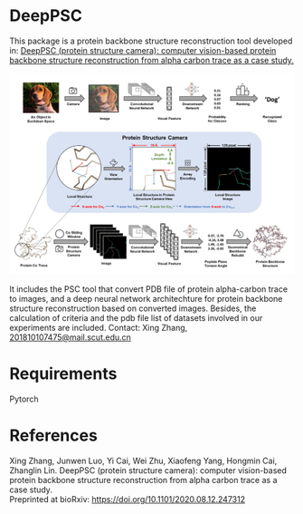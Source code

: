 # DeepPSC
This package is a protein backbone structure reconstruction tool developed in: [DeepPSC (protein structure camera): computer vision-based protein backbone structure reconstruction from alpha carbon trace as a case study.](https://doi.org/10.1101/2020.08.12.247312)

![contents](./image/DeepPSC.png)

It includes the PSC tool that convert PDB file of protein alpha-carbon trace to images, and a deep neural network architechture for protein backbone structure reconstruction based on converted images. Besides, the calculation of criteria and the pdb file list of datasets involved in our experiments are included.
Contact: Xing Zhang, 201810107475@mail.scut.edu.cn

# Requirements
Pytorch

# References
Xing Zhang, Junwen Luo, Yi Cai, Wei Zhu, Xiaofeng Yang, Hongmin Cai, Zhanglin Lin. DeepPSC (protein structure camera): computer vision-based protein backbone structure reconstruction from alpha carbon trace as a case study.  
Preprinted at bioRxiv: https://doi.org/10.1101/2020.08.12.247312

